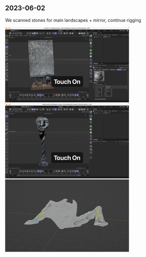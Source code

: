## 2023-06-02

We scanned stones for main landscapes + mirror, continue rigging


<img src="imagesD/64.png" width="400px">

<img src="imagesD/65.png" width="400px">

<img src="imagesD/RiggedShadow1.png" width="400px">